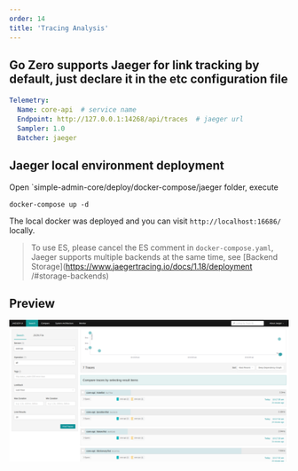 ```yaml
---
order: 14
title: 'Tracing Analysis'
---
```


## Go Zero supports Jaeger for link tracking by default, just declare it in the etc configuration file

```yaml
Telemetry:
  Name: core-api  # service name 
  Endpoint: http://127.0.0.1:14268/api/traces  # jaeger url
  Sampler: 1.0
  Batcher: jaeger
```

## Jaeger local environment deployment
Open `simple-admin-core/deploy/docker-compose/jaeger folder, execute

```shell
docker-compose up -d
```

The local docker was deployed and you can visit `http://localhost:16686/` locally.

> To use ES, please cancel the ES comment in `docker-compose.yaml`, Jaeger supports multiple backends at the same time, see [Backend Storage](https://www.jaegertracing.io/docs/1.18/deployment /#storage-backends)

## Preview

![Jaeger UI](/assets/jaeger_ui.png)
